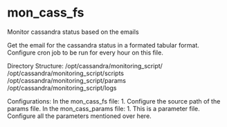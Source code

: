 # mon_cass_fs
Monitor cassandra status based on the emails

Get the email for the cassandra status in a formated tabular format. 
Configure cron job to be run for every hour on this file.

Directory Structure:
  /opt/cassandra/monitoring_script/
  /opt/cassandra/monitoring_script/scripts
  /opt/cassandra/monitoring_script/params
  /opt/cassandra/monitoring_script/logs

Configurations:
  In the mon_cass_fs file:
    1. Configure the source path of the params file.
  In the mon_cass_params file:
    1. This is a parameter file. Configure all the parameters mentioned over here.
